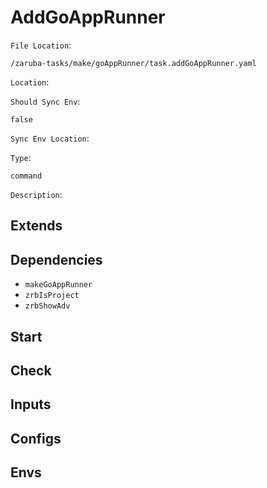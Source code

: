 
# AddGoAppRunner

`File Location`:

    /zaruba-tasks/make/goAppRunner/task.addGoAppRunner.yaml


`Location`:




`Should Sync Env`:

    false


`Sync Env Location`:




`Type`:

    command


`Description`:





## Extends




## Dependencies

* `makeGoAppRunner`
* `zrbIsProject`
* `zrbShowAdv`


## Start




## Check




## Inputs


## Configs


## Envs